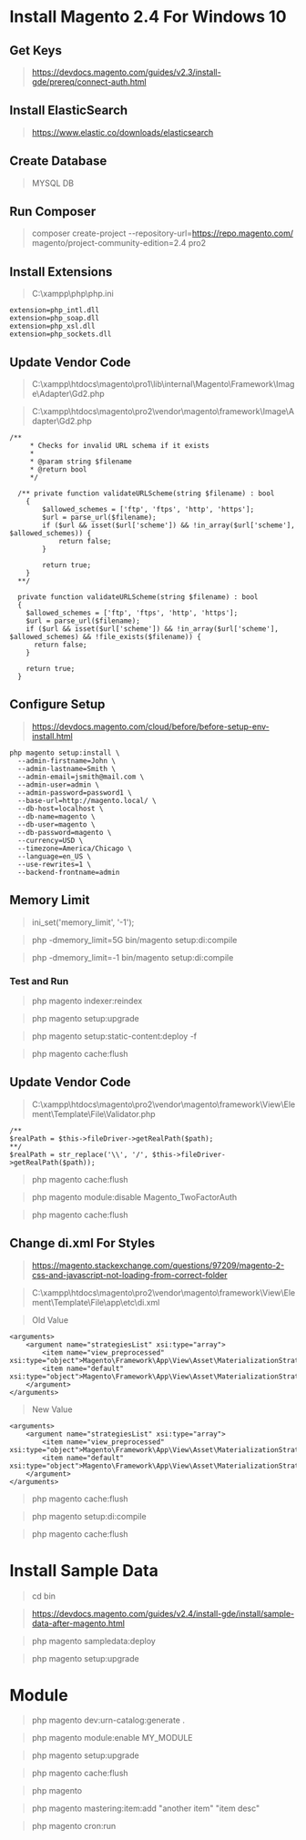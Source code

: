 # Install Magento 2.4 For Windows 10

## Get Keys

> https://devdocs.magento.com/guides/v2.3/install-gde/prereq/connect-auth.html

## Install ElasticSearch

> https://www.elastic.co/downloads/elasticsearch

## Create Database

> MYSQL DB

## Run Composer

> composer create-project --repository-url=https://repo.magento.com/ magento/project-community-edition=2.4 pro2

## Install Extensions 

> C:\xampp\php\php.ini

```
extension=php_intl.dll
extension=php_soap.dll
extension=php_xsl.dll
extension=php_sockets.dll
```

## Update Vendor Code

> C:\xampp\htdocs\magento\pro1\lib\internal\Magento\Framework\Image\Adapter\Gd2.php

> C:\xampp\htdocs\magento\pro2\vendor\magento\framework\Image\Adapter\Gd2.php

```
/**
     * Checks for invalid URL schema if it exists
     *
     * @param string $filename
     * @return bool
     */
   
  /** private function validateURLScheme(string $filename) : bool
    {
        $allowed_schemes = ['ftp', 'ftps', 'http', 'https'];
        $url = parse_url($filename);
        if ($url && isset($url['scheme']) && !in_array($url['scheme'], $allowed_schemes)) {
            return false;
        }

        return true;
    }
  **/

  private function validateURLScheme(string $filename) : bool
  {
    $allowed_schemes = ['ftp', 'ftps', 'http', 'https'];
    $url = parse_url($filename);
    if ($url && isset($url['scheme']) && !in_array($url['scheme'], $allowed_schemes) && !file_exists($filename)) {
      return false;
    }

    return true;
  }
```

## Configure Setup

> https://devdocs.magento.com/cloud/before/before-setup-env-install.html

```
php magento setup:install \
  --admin-firstname=John \
  --admin-lastname=Smith \
  --admin-email=jsmith@mail.com \
  --admin-user=admin \
  --admin-password=password1 \
  --base-url=http://magento.local/ \
  --db-host=localhost \
  --db-name=magento \
  --db-user=magento \
  --db-password=magento \
  --currency=USD \
  --timezone=America/Chicago \
  --language=en_US \
  --use-rewrites=1 \
  --backend-frontname=admin
```

## Memory Limit

> ini_set('memory_limit', '-1');

>  php -dmemory_limit=5G bin/magento setup:di:compile

>  php -dmemory_limit=-1 bin/magento setup:di:compile

### Test and Run

> php magento indexer:reindex

> php magento setup:upgrade

> php magento setup:static-content:deploy -f

> php magento cache:flush



## Update Vendor Code

> C:\xampp\htdocs\magento\pro2\vendor\magento\framework\View\Element\Template\File\Validator.php

```
/**
$realPath = $this->fileDriver->getRealPath($path);
**/
$realPath = str_replace('\\', '/', $this->fileDriver->getRealPath($path));  
```

> php magento cache:flush

> php magento module:disable Magento_TwoFactorAuth

> php magento cache:flush


## Change di.xml For Styles

> https://magento.stackexchange.com/questions/97209/magento-2-css-and-javascript-not-loading-from-correct-folder

> C:\xampp\htdocs\magento\pro2\vendor\magento\framework\View\Element\Template\File\app\etc\di.xml

> Old Value

```
<arguments>
    <argument name="strategiesList" xsi:type="array">
        <item name="view_preprocessed" xsi:type="object">Magento\Framework\App\View\Asset\MaterializationStrategy\Symlink</item>
        <item name="default" xsi:type="object">Magento\Framework\App\View\Asset\MaterializationStrategy\Copy</item>
    </argument>
</arguments>
```

> New Value

```
<arguments>
    <argument name="strategiesList" xsi:type="array">
        <item name="view_preprocessed" xsi:type="object">Magento\Framework\App\View\Asset\MaterializationStrategy\Copy</item>
        <item name="default" xsi:type="object">Magento\Framework\App\View\Asset\MaterializationStrategy\Copy</item>
    </argument>
</arguments>
```

> php magento cache:flush

> php magento setup:di:compile

> php magento cache:flush


# Install Sample Data

> cd bin

> https://devdocs.magento.com/guides/v2.4/install-gde/install/sample-data-after-magento.html

> php magento sampledata:deploy

> php magento setup:upgrade


# Module

> php magento dev:urn-catalog:generate .

> php magento module:enable MY_MODULE

> php magento setup:upgrade

> php magento cache:flush

> php magento 

> php magento mastering:item:add "another item" "item desc"

> php magento cron:run
